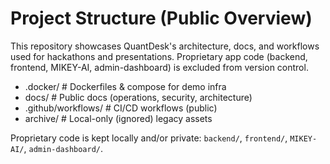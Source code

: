 # Project Structure (Public Overview)

This repository showcases QuantDesk's architecture, docs, and workflows used for hackathons and presentations. Proprietary app code (backend, frontend, MIKEY-AI, admin-dashboard) is excluded from version control.

- .docker/                # Dockerfiles & compose for demo infra
- docs/                   # Public docs (operations, security, architecture)
- .github/workflows/      # CI/CD workflows (public)
- archive/                # Local-only (ignored) legacy assets

Proprietary code is kept locally and/or private: `backend/`, `frontend/`, `MIKEY-AI/`, `admin-dashboard/`.
